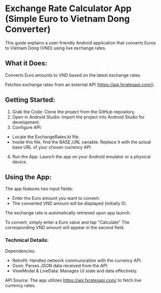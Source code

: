 
# Exchange Rate Calculator App (Simple Euro to Vietnam Dong Converter) 

This guide explains a user-friendly Android application that converts Euros to Vietnam Dong (VND) using live exchange rates. 

## What it Does:

Converts Euro amounts to VND based on the latest exchange rates. 

Fetches exchange rates from an external API (https://api.fxratesapi.com/).

## Getting Started:

1. Grab the Code: Clone the project from the GitHub repository.
2. Open in Android Studio: Import the project into Android Studio for development.
3. Configure API:
- Locate the ExchangeRates.kt file.
- Inside this file, find the BASE_URL variable. Replace it with the actual base URL of your chosen currency API
4. Run the App: Launch the app on your Android emulator or a physical device.

## Using the App:

The app features two input fields:
- Enter the Euro amount you want to convert.
- The converted VND amount will be displayed (initially 0).
  
The exchange rate is automatically retrieved upon app launch. 

To convert, simply enter a Euro value and tap "Calculate" The corresponding VND amount will appear in the second field.

### Technical Details:

Dependencies:
- Retrofit: Handles network communication with the currency API.
- Gson: Parses JSON data received from the API.
- ViewModel & LiveData: Manages UI state and data effectively.
  
API Source: The app utilizes https://api.fxratesapi.com/ to fetch live currency rates.

